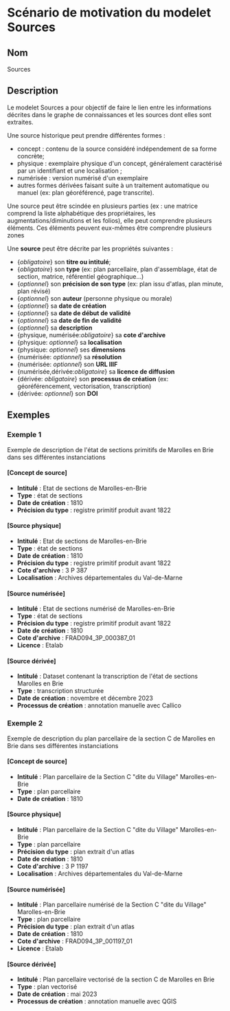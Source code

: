# Scénario de motivation du modelet Sources

## Nom

Sources

## Description

Le modelet Sources a pour objectif de faire le lien entre les informations décrites dans le graphe de connaissances et les sources dont elles sont extraites. 

Une source historique peut prendre différentes formes : 
* concept : contenu de la source considéré indépendement de sa forme concrète;
* physique : exemplaire physique d'un concept, généralement caractérisé par un identifiant et une localisation ;
* numérisée : version numérisé d'un exemplaire
* autres formes dérivées faisant suite à un traitement automatique ou manuel (ex: plan géoréférencé, page transcrite).

Une source peut être scindée en plusieurs parties (ex : une matrice comprend la liste alphabétique des propriétaires, les augmentations/diminutions et les folios), elle peut comprendre plusieurs éléments. Ces éléments peuvent eux-mêmes être comprendre plusieurs zones

Une **source** peut être décrite par les propriétés suivantes :
* {*obligatoire*} son **titre ou intitulé**;
* {*obligatoire*} son **type** (ex: plan parcellaire, plan d'assemblage, état de section, matrice, référentiel géographique...)
* {*optionnel*} son **précision de son type** (ex: plan issu d'atlas, plan minute, plan révisé)
* {*optionnel*} son **auteur** (personne physique ou morale)
* {*optionnel*} sa **date de création**
* {*optionnel*} sa **date de début de validité**
* {*optionnel*} sa **date de fin de validité**
* {*optionnel*} sa **description**
* {physique, numérisée:*obligatoire*} sa **cote d'archive**
* {physique: *optionnel*} sa **localisation**
* {physique: *optionnel*} ses **dimensions** 
* {numérisée: *optionnel*} sa **résolution**
* {numérisée: *optionnel*} son **URL IIIF**
* {numérisée,dérivée:*obligatoire*} sa **licence de diffusion**
* {dérivée: *obligatoire*} son **processus de création** 
(ex: géoréférencement, vectorisation, transcription)
* {dérivée: *optionnel*} son **DOI**

## Exemples

### Exemple 1
Exemple de description de l'état de sections primitifs de Marolles en Brie dans ses différentes instanciations

#### [Concept de source]

* **Intitulé** : Etat de sections de Marolles-en-Brie
* **Type** : état de sections 
* **Date de création** : 1810
* **Précision du type** : registre primitif produit avant 1822

#### [Source physique]

* **Intitulé** : Etat de sections de Marolles-en-Brie
* **Type** : état de sections 
* **Date de création** : 1810
* **Précision du type** : registre primitif produit avant 1822
* **Cote d'archive** : 3 P 387
* **Localisation** : Archives départementales du Val-de-Marne

#### [Source numérisée]

* **Intitulé** : Etat de sections numérisé de Marolles-en-Brie
* **Type** : état de sections 
* **Précision du type** : registre primitif produit avant 1822
* **Date de création** : 1810
* **Cote d'archive** : FRAD094_3P_000387_01
* **Licence** : Etalab

#### [Source dérivée]

* **Intitulé** : Dataset contenant la transcription de l'état de sections Marolles en Brie
* **Type** : transcription structurée
* **Date de création** : novembre et décembre 2023
* **Processus de création** : annotation manuelle avec Callico

### Exemple 2

Exemple de description du plan parcellaire de la section C de Marolles en Brie dans ses différentes instanciations

#### [Concept de source]

* **Intitulé** : Plan parcellaire de la Section C "dite du Village" Marolles-en-Brie
* **Type** : plan parcellaire
* **Date de création** : 1810

#### [Source physique]

* **Intitulé** : Plan parcellaire de la Section C "dite du Village" Marolles-en-Brie
* **Type** : plan parcellaire
* **Précision du type** : plan extrait d'un atlas
* **Date de création** : 1810
* **Cote d'archive** : 3 P 1197
* **Localisation** : Archives départementales du Val-de-Marne

#### [Source numérisée]

* **Intitulé** : Plan parcellaire numérisé de la Section C "dite du Village" Marolles-en-Brie
* **Type** : plan parcellaire
* **Précision du type** : plan extrait d'un atlas
* **Date de création** : 1810
* **Cote d'archive** : FRAD094_3P_001197_01
* **Licence** : Etalab

#### [Source dérivée]

* **Intitulé** : Plan parcellaire vectorisé de la section C de Marolles en Brie
* **Type** : plan vectorisé
* **Date de création** : mai 2023
* **Processus de création** : annotation manuelle avec QGIS